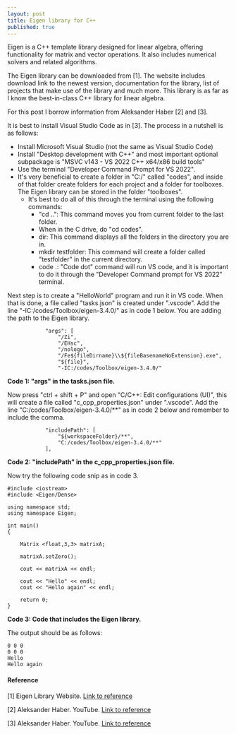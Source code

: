 ```yaml
---
layout: post
title: Eigen library for C++
published: true
---
```


Eigen is a C++ template library designed for linear algebra, offering functionality for matrix and vector operations. 
It also includes numerical solvers and related algorithms. 

The Eigen library can be downloaded from [1]. The website includes download link to the newest version, documentation for the library, list of projects that make use of the library and much more.
This library is as far as I know the best-in-class C++ library for linear algebra.

For this post I borrow information from Aleksander Haber [2] and [3].

It is best to install Visual Studio Code as in [3]. The process in a nutshell is as follows:
* Install Microsoft Visual Studio (not the same as Visual Studio Code)
* Install "Desktop development with C++" and most important optional subpackage is "MSVC v143 - VS 2022 C++ x64/x86 build tools"
* Use the terminal "Developer Command Prompt for VS 2022".
* It's very beneficial to create a folder in "C:/" called "codes", and inside of that folder create folders for each project and a folder for toolboxes. The Eigen library can be stored in the folder "toolboxes".
  * It's best to do all of this through the terminal using the following commands:
    * "cd ..": This command moves you from current folder to the last folder.
    * When in the C drive, do "cd codes".
    * dir: This command displays all the folders in the directory you are in.
    * mkdir testfolder: This command will create a folder called "testfolder" in the current directory.
    * code .: "Code dot" command will run VS code, and it is important to do it through the "Developer Command prompt for VS 2022" terminal.

Next step is to create a "HelloWorld" program and run it in VS code. When that is done, a file called "tasks.json" is created under ".vscode".
Add the line "-IC:/codes/Toolbox/eigen-3.4.0/" as in code 1 below. You are adding the path to the Eigen library.

```{C++}
            "args": [
                "/Zi",
                "/EHsc",
                "/nologo",
                "/Fe${fileDirname}\\${fileBasenameNoExtension}.exe",
                "${file}",
                "-IC:/codes/Toolbox/eigen-3.4.0/"
```
**Code 1: "args" in the tasks.json file.**

Now press "ctrl + shift + P" and open "C/C++: Edit configurations (UI)", this will create a file called "c_cpp_properties.json" under ".vscode".
Add the line "C:/codes/Toolbox/eigen-3.4.0/**" as in code 2 below and remember to include the comma.

```{C++}
            "includePath": [
                "${workspaceFolder}/**",
                "C:/codes/Toolbox/eigen-3.4.0/**"
            ],
```
**Code 2: "includePath" in the c_cpp_properties.json file.**

Now try the following code snip as in code 3.

```{C++}
#include <iostream>
#include <Eigen/Dense>

using namespace std;
using namespace Eigen;

int main()
{

    Matrix <float,3,3> matrixA;

    matrixA.setZero();

    cout << matrixA << endl;

    cout << "Hello" << endl;
    cout << "Hello again" << endl;

    return 0;
}
```
**Code 3: Code that includes the Eigen library.**

The output should be as follows:

```{C++}
0 0 0
0 0 0
Hello
Hello again
```


#### Reference

[1] Eigen Library Website. [Link to reference](https://eigen.tuxfamily.org/index.php?title=Main_Page)

[2] Aleksander Haber. YouTube. [Link to reference](https://www.youtube.com/watch?v=fUxp3upZsk0)

[3] Aleksander Haber. YouTube. [Link to reference](https://www.youtube.com/watch?v=2KGM3-r8eK8&t=0s)
